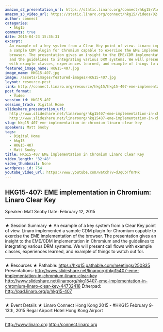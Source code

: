 ```yaml
---
amazon_s3_presentation_url: https://static.linaro.org/connect/hkg15/Videos/02-12-Thursday/HKG15-407.pdf
amazon_s3_video_url: https://static.linaro.org/connect/hkg15/Videos/02-12-Thursday/HKG15-407%20EME%20implementation%20in%20Chromium%20Linaro%20Clear%20Key.mp4
author: connect
categories:
  - hkg15
comments: true
date: 2015-04-23 15:36:31
excerpt:
  An example of a key system from a Clear Key point of view. Linaro implemented
  a sample CDM plugin for Chromium capable to exercise the EME implementation of the
  browser. The presentation gives an insight to the EME/CDM implementation in Chromium
  and the guidelines to integrating various DRM systems. We will present call flows
  with example classes, experiences learned, and example of things to watch out for.
featured_image_name: HKG15-407.jpg
image_name: HKG15-407.jpg
image: /assets/images/featured-images/HKG15-407.jpg
layout: resource-post
link: http://connect.linaro.org/resource/hkg15/hkg15-407-eme-implementation-in-chromium-linaro-clear-key/
post_format:
  - Video
session_id: HKG15-407
session_track: Digital Home
slideshare_presentation_url:
  http://www.slideshare.net/linaroorg/hkg15407-eme-implementation-in-chromium-linaro-clear-key
  http://www.slideshare.net/linaroorg/hkg15407-eme-implementation-in-chromium-linaro-clear-key-44732418
slug: hkg15-407-eme-implementation-in-chromium-linaro-clear-key
speakers: Matt Snoby
tags:
  - Digital Home
  - hkg15
  - HKG15-407
  - Matt Snoby
title: HKG15-407 EME implementation in Chromium Linaro Clear Key
video_length: "32:48"
video_thumbnail: None
wordpress_id: 754
youtube_video_url: https://www.youtube.com/watch?v=dJqCbTfKrMk
---
```


## HKG15-407: EME implementation in Chromium: Linaro Clear Key

Speaker: Matt Snoby
Date: February 12, 2015

---

★ Session Summary ★
An example of a key system from a Clear Key point of view. Linaro implemented a sample CDM plugin for Chromium capable to exercise the EME implementation of the browser. The presentation gives an insight to the EME/CDM implementation in Chromium and the guidelines to integrating various DRM systems. We will present call flows with example classes, experiences learned, and example of things to watch out for.

---

★ Resources ★
Pathable: https://hkg15.pathable.com/meetings/250835
Presentations: http://www.slideshare.net/linaroorg/hkg15407-eme-implementation-in-chromium-linaro-clear-key http://www.slideshare.net/linaroorg/hkg15407-eme-implementation-in-chromium-linaro-clear-key-44732418
Etherpad: http://pad.linaro.org/p/hkg15-407

---

★ Event Details ★
Linaro Connect Hong Kong 2015 - #HKG15
February 9-13th, 2015
Regal Airport Hotel Hong Kong Airport

---

http://www.linaro.org
http://connect.linaro.org
